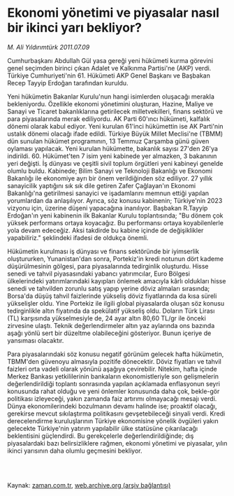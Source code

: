 # Ekonomi yönetimi ve piyasalar nasıl bir ikinci yarı bekliyor?

*M. Ali Yıldırımtürk 2011.07.09*

<td class="columnist-detail">
<p>Cumhurbaşkanı Abdullah Gül yasa gereği yeni hükümeti kurma görevini genel seçimden birinci çıkan Adalet ve Kalkınma Partisi'ne (AKP) verdi. Türkiye Cumhuriyeti'nin 61. Hükümeti AKP Genel Başkanı ve Başbakan Recep Tayyip Erdoğan tarafından kuruldu.</p>
<p>
<div id="haberMetinDiv">
<p> Yeni hükümetin Bakanlar Kurulu'nun hangi isimlerden oluşacağı merakla bekleniyordu. Özellikle ekonomi yönetimini oluşturan, Hazine, Maliye ve Sanayi ve Ticaret bakanlıklarına getirilecek milletvekilleri, finans sektörü ve para piyasalarında merak ediliyordu. AK Parti 60'ıncı hükümeti, kalfalık dönemi olarak kabul ediyor. Yeni kurulan 61'inci hükümettin ise AK Parti'nin ustalık dönemi olacağı ifade edildi. Türkiye Büyük Millet Meclisi'ne (TBMM) dün sunulan hükümet programının, 13 Temmuz Çarşamba günü güven oylaması yapılacak. Yeni kurulan hükümette, bakanlık sayısı 27'den 26'ya indirildi. 60. Hükümet'ten 7 isim yeni kabinede yer almazken, 3 bakanının yeri değişti. İş dünyası ve çeşitli sivil toplum örgütleri yeni kabineyi genelde olumlu buldu. Kabinede; Bilim Sanayi ve Teknoloji Bakanlığı ve Ekonomi Bakanlığı ile ekonomiye ayrı bir önem verildiğinden söz ediliyor. 27 yıllık sanayicilik yaptığını sık sık dile getiren Zafer Çağlayan'ın Ekonomi Bakanlığı'na getirilmesi sanayici ve işadamlarını memnun ettiği yapılan yorumlardan da anlaşılıyor. Ayrıca, söz konusu kabinenin; Türkiye'nin 2023 vizyonu için, üzerine düşeni yapacağına inanılıyor. Başbakan R.Tayyip Erdoğan'ın yeni kabinenin ilk Bakanlar Kurulu toplantısında; "Bu dönem çok yüksek performans ortaya koyacağız. Bu performansı ortaya koyabilenlerle yola devam edeceğiz. Aksi takdirde bu kabine içinde de değişiklikler yapabiliriz." şeklindeki ifadesi de oldukça önemli.
<p> Hükümetin kurulması iş dünyası ve finans sektöründe bir iyimserlik oluştururken, Yunanistan'dan sonra, Portekiz'in kredi notunun dört kademe düşürülmesinin gölgesi, para piyasalarında tedirginlik oluşturdu. Hisse senedi ve tahvil piyasasındaki yabancı yatırımcılar, Euro Bölgesi ülkelerindeki yatırımlarındaki kayıpları önlemek amacıyla kârlı oldukları hisse senedi ve tahvilden zorunlu satış yapıp yerine döviz almaları sırasında; Borsa'da düşüş tahvil faizlerinde yükseliş döviz fiyatlarında da kısa süreli yükselişler oldu. Yine Portekiz ile ilgili global piyasalarda oluşan söz konusu tedirginlikle altın fiyatında da spekülatif yükseliş oldu. Doların Türk Lirası (TL) karşısında yükselmesiyle de, 24 ayar altın 80,60 TL/gr ile önceki zirvesine ulaştı. Teknik değerlendirmeler altın yaz aylarında ons bazında aşağı yönlü sert bir düzeltme olabileceğini gösteriyor. Bunun içeriye de yansıması olacaktır.
<p> Para piyasalarındaki söz konusu negatif görünüm gelecek hafta hükümetin, TBMM'den güvenoyu almasıyla pozitife dönecektir. Döviz fiyatları ve tahvil faizleri orta vadeli olarak yönünü aşağıya çevirebilir. Nitekim, hafta içinde Merkez Bankası yetkililerinin bankaların ekonomistleriyle son gelişmelerin değerlendirildiği toplantı sonrasında yapılan açıklamada enflasyonun seyri konusunda rahat olduğu ve yeni önlemler konusunda daha çok, bekle-gör politikası izleyeceği, yakın zamanda faiz artırımı olmayacağı mesajı verdi. Dünya ekonomilerindeki bozulmanın devamı halinde ise; proaktif olacağı, gerekirse mevcut sıkılaştırma politikasını gevşetebileceği sinyali verdi. Kredi derecelendirme kuruluşlarının Türkiye ekonomisine yönelik övgüleri yakın gelecekte Türkiye'nin yatırım yapılabilir ülke statüsüne çıkarılacağı beklentisini güçlendirdi. Bu gerekçelerle değerlendirildiğinde; dış piyasalardaki bazı belirsizliklere rağmen, ekonomi yönetimi ve piyasalar, yılın ikinci yarısının daha olumlu geçmesini bekliyor.</p></p></p></div>
</p>


<p><br>
		 </br></p></td>

Kaynak: [zaman.com.tr](http://zaman.com.tr/yazar.do?yazino=1156078), [web.archive.org (arşiv bağlantısı)](http://web.archive.org/web/20110710012839/http://zaman.com.tr:80/yazar.do?yazino=1156078)
